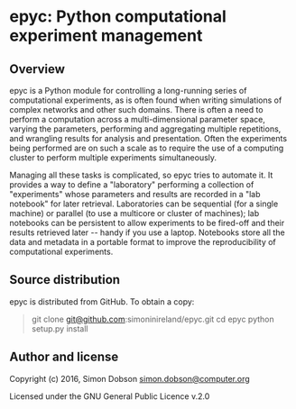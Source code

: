 epyc: Python computational experiment management
================================================

Overview
--------

epyc is a Python module for controlling a long-running series of
computational experiments, as is often found when writing simulations
of complex networks and other such domains. There is often a need to
perform a computation across a multi-dimensional parameter space,
varying the parameters, performing and aggregating multiple
repetitions, and wrangling results for analysis and
presentation. Often the experiments being performed are on such a
scale as to require the use of a computing cluster to perform multiple
experiments simultaneously.

Managing all these tasks is complicated, so epyc tries to automate
it. It provides a way to define a "laboratory" performing a collection
of "experiments" whose parameters and results are recorded in a "lab
notebook" for later retrieval. Laboratories can be sequential (for a
single machine) or parallel (to use a multicore or cluster of
machines); lab notebooks can be persistent to allow experiments to be
fired-off and their results retrieved later -- handy if you use a
laptop. Notebooks store all the data and metadata in a portable format
to improve the reproducibility of computational experiments. 


Source distribution
-------------------

epyc is distributed from GitHub. To obtain a copy:

> git clone git@github.com:simoninireland/epyc.git
> cd epyc
> python setup.py install


Author and license
------------------

Copyright (c) 2016, Simon Dobson <simon.dobson@computer.org>

Licensed under the GNU General Public Licence v.2.0

